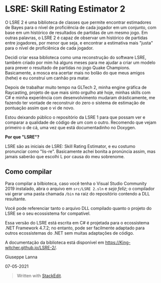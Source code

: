 
# LSRE: Skill Rating Estimator 2

O LSRE 2 é uma biblioteca de classes que permite encontrar estimadores de Bayes para o nível de proficiência de cada jogador em um conjunto, com base em um histórico de resultados de partidas de um mesmo jogo. Em outras palavras, o LSRE 2 é capaz de observar um histórico de partidas entre jogadores, por menor que seja, e encontrar a estimativa mais "justa" para o nível de proficiênica de cada jogador.

Decidi criar essa biblioteca como uma reconstrução do software LSRE, também criado por mim há alguns meses para me ajudar a criar um modelo para prever o resultado de partidas no jogo Quake Champions. Basicamente, a mosca era acertar mais no bolão do que meus amigos (hehe) e eu construí um canhão pra matar.

Depois de trabalhar muito tempo na GLTech 2, minha engine gráfica de Raycasting, projeto de que mais sinto orgulho até hoje, minhas skills com C# e minha experiência com desenvolvimento mudaram drásticamente, me fazendo ter vontade de reconstruir do zero o sistema de estimação de pontuação assim que o vi de novo.

Estou deixando público o repositório da LSRE 1 para que possam ver e comparar a qualidade de código de um com o outro. Recomendo que vejam primeiro o de cá, uma vez que está documentadinho no Doxygen.

**Por que "LSRE"?**

LSRE são as iniciais de LSRE: Skill Rating Estimator, e eu costumo pronunciar como "lis-re". Basicamente achei bonita a pronúncia assim, mas jamais saberão que escolhi L por causa do meu sobrenome.

## Como compilar

Para compilar a bilbioteca, caso você tenha o Visual Studio Community 2019 instalado, abra o arquivo em ```src/LSRE 2.sln``` e _seja feliz_; o compilador vai gerar uma pasta chamada ```/bin``` na raiz do repositório contendo a DLL resultante.

Você pode referenciar tanto o arquivo DLL compilado quanto o projeto do LSRE se o seu ecossistema for compatível.

Essa versão do LSRE está escrita em C# é projetada para o ecossistema .NET Framework 4.7.2; no entanto, pode ser facilmente adaptado para outros ecossistemas do .NET sem muitas adaptações de código.

A documentação da biblioteca está disponível em https://King-witcher.github.io/LSRE-2/.

Giuseppe Lanna

07-05-2021

> Written with [StackEdit](https://stackedit.io/).
